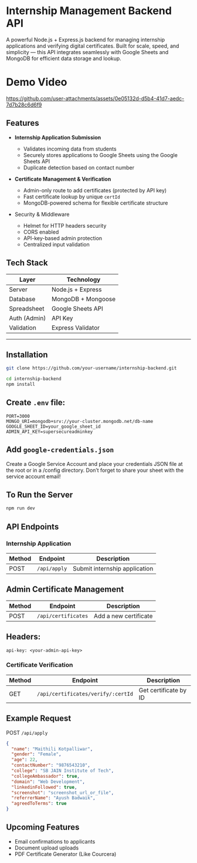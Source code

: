 # Internship Management Backend API

A powerful Node.js + Express.js backend for managing internship applications and verifying digital certificates. Built for scale, speed, and simplicity — this API integrates seamlessly with Google Sheets and MongoDB for efficient data storage and lookup.
# Demo Video
https://github.com/user-attachments/assets/0e05132d-d5b4-41d7-aedc-7d7b28c6d6f9

## Features

- **Internship Application Submission**

  - Validates incoming data from students
  - Securely stores applications to Google Sheets using the Google Sheets API
  - Duplicate detection based on contact number

- **Certificate Management & Verification**

  - Admin-only route to add certificates (protected by API key)
  - Fast certificate lookup by unique `certId`
  - MongoDB-powered schema for flexible certificate structure

- Security & Middleware
  - Helmet for HTTP headers security
  - CORS enabled
  - API-key-based admin protection
  - Centralized input validation

## Tech Stack

| Layer        | Technology         |
| ------------ | ------------------ |
| Server       | Node.js + Express  |
| Database     | MongoDB + Mongoose |
| Spreadsheet  | Google Sheets API  |
| Auth (Admin) | API Key            |
| Validation   | Express Validator  |

---

## Installation

```bash
git clone https://github.com/your-username/internship-backend.git

cd internship-backend
npm install
```

## Create `.env` file:

```env
PORT=3000
MONGO_URI=mongodb+srv://your-cluster.mongodb.net/db-name
GOOGLE_SHEET_ID=your_google_sheet_id
ADMIN_API_KEY=supersecureadminkey
```

## Add `google-credentials.json`

Create a Google Service Account and place your credentials JSON file at the root or in a /config directory. Don’t forget to share your sheet with the service account email!

## To Run the Server

```bash
npm run dev
```

## API Endpoints

### Internship Application

| Method | Endpoint     | Description                   |
| ------ | ------------ | ----------------------------- |
| POST   | `/api/apply` | Submit internship application |

## Admin Certificate Management

| Method | Endpoint            | Description           |
| ------ | ------------------- | --------------------- |
| POST   | `/api/certificates` | Add a new certificate |

## Headers:

```vbnet
api-key: <your-admin-api-key>
```

### Certificate Verification

| Method | Endpoint                           | Description           |
| ------ | ---------------------------------- | --------------------- |
| GET    | `/api/certificates/verify/:certId` | Get certificate by ID |

## Example Request

POST `/api/apply`

```json
{
  "name": "Maithili Kotpalliwar",
  "gender": "Female",
  "age": 22,
  "contactNumber": "9876543210",
  "college": "SB JAIN Institute of Tech",
  "collegeAmbassador": true,
  "domain": "Web Development",
  "linkedinFollowed": true,
  "screenshot": "screenshot_url_or_file",
  "referrerName": "Ayush Badwaik",
  "agreedToTerms": true
}
```

## Upcoming Features

- Email confirmations to applicants
- Document upload uploads
- PDF Certificate Generator (Like Courcera)
